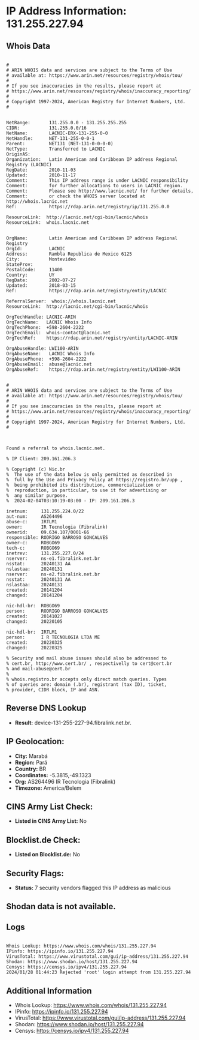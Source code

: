 # IP Address Information: 131.255.227.94

## Whois Data
```

#
# ARIN WHOIS data and services are subject to the Terms of Use
# available at: https://www.arin.net/resources/registry/whois/tou/
#
# If you see inaccuracies in the results, please report at
# https://www.arin.net/resources/registry/whois/inaccuracy_reporting/
#
# Copyright 1997-2024, American Registry for Internet Numbers, Ltd.
#


NetRange:       131.255.0.0 - 131.255.255.255
CIDR:           131.255.0.0/16
NetName:        LACNIC-ERX-131-255-0-0
NetHandle:      NET-131-255-0-0-1
Parent:         NET131 (NET-131-0-0-0-0)
NetType:        Transferred to LACNIC
OriginAS:       
Organization:   Latin American and Caribbean IP address Regional Registry (LACNIC)
RegDate:        2010-11-03
Updated:        2010-11-17
Comment:        This IP address range is under LACNIC responsibility
Comment:        for further allocations to users in LACNIC region.
Comment:        Please see http://www.lacnic.net/ for further details,
Comment:        or check the WHOIS server located at http://whois.lacnic.net
Ref:            https://rdap.arin.net/registry/ip/131.255.0.0

ResourceLink:  http://lacnic.net/cgi-bin/lacnic/whois
ResourceLink:  whois.lacnic.net


OrgName:        Latin American and Caribbean IP address Regional Registry
OrgId:          LACNIC
Address:        Rambla Republica de Mexico 6125
City:           Montevideo
StateProv:      
PostalCode:     11400
Country:        UY
RegDate:        2002-07-27
Updated:        2018-03-15
Ref:            https://rdap.arin.net/registry/entity/LACNIC

ReferralServer:  whois://whois.lacnic.net
ResourceLink:  http://lacnic.net/cgi-bin/lacnic/whois

OrgTechHandle: LACNIC-ARIN
OrgTechName:   LACNIC Whois Info
OrgTechPhone:  +598-2604-2222 
OrgTechEmail:  whois-contact@lacnic.net
OrgTechRef:    https://rdap.arin.net/registry/entity/LACNIC-ARIN

OrgAbuseHandle: LWI100-ARIN
OrgAbuseName:   LACNIC Whois Info
OrgAbusePhone:  +598-2604-2222 
OrgAbuseEmail:  abuse@lacnic.net
OrgAbuseRef:    https://rdap.arin.net/registry/entity/LWI100-ARIN


#
# ARIN WHOIS data and services are subject to the Terms of Use
# available at: https://www.arin.net/resources/registry/whois/tou/
#
# If you see inaccuracies in the results, please report at
# https://www.arin.net/resources/registry/whois/inaccuracy_reporting/
#
# Copyright 1997-2024, American Registry for Internet Numbers, Ltd.
#



Found a referral to whois.lacnic.net.

% IP Client: 209.161.206.3
 
% Copyright (c) Nic.br
%  The use of the data below is only permitted as described in
%  full by the Use and Privacy Policy at https://registro.br/upp ,
%  being prohibited its distribution, commercialization or
%  reproduction, in particular, to use it for advertising or
%  any similar purpose.
%  2024-02-04T03:10:19-03:00 - IP: 209.161.206.3

inetnum:     131.255.224.0/22
aut-num:     AS264496
abuse-c:     IRTLM1
owner:       IR Tecnologia (Fibralink)
ownerid:     09.634.107/0001-66
responsible: RODRIGO BARROSO GONCALVES
owner-c:     ROBGO69
tech-c:      ROBGO69
inetrev:     131.255.227.0/24
nserver:     ns-e1.fibralink.net.br
nsstat:      20240131 AA
nslastaa:    20240131
nserver:     ns-e2.fibralink.net.br
nsstat:      20240131 AA
nslastaa:    20240131
created:     20141204
changed:     20141204

nic-hdl-br:  ROBGO69
person:      RODRIGO BARROSO GONCALVES
created:     20141027
changed:     20220105

nic-hdl-br:  IRTLM1
person:      I R TECNOLOGIA LTDA ME
created:     20220325
changed:     20220325

% Security and mail abuse issues should also be addressed to
% cert.br, http://www.cert.br/ , respectivelly to cert@cert.br
% and mail-abuse@cert.br
%
% whois.registro.br accepts only direct match queries. Types
% of queries are: domain (.br), registrant (tax ID), ticket,
% provider, CIDR block, IP and ASN.

```
## Reverse DNS Lookup
- **Result:** device-131-255-227-94.fibralink.net.br.

## IP Geolocation:
- **City:** Marabá
- **Region:** Pará
- **Country:** BR
- **Coordinates:** -5.3815,-49.1323
- **Org:** AS264496 IR Tecnologia (Fibralink)
- **Timezone:** America/Belem

## CINS Army List Check:
- **Listed in CINS Army List:** 
No

## Blocklist.de Check:
- **Listed on Blocklist.de:** 
No

## Security Flags:
- **Status:** 7 security vendors flagged this IP address as malicious

## Shodan data is not available.

## Logs
```

Whois Lookup: https://www.whois.com/whois/131.255.227.94
IPinfo: https://ipinfo.io/131.255.227.94
VirusTotal: https://www.virustotal.com/gui/ip-address/131.255.227.94
Shodan: https://www.shodan.io/host/131.255.227.94
Censys: https://censys.io/ipv4/131.255.227.94
2024/01/28 01:44:23 Rejected 'root' login attempt from 131.255.227.94

```
## Additional Information
- Whois Lookup: https://www.whois.com/whois/131.255.227.94
- IPinfo: https://ipinfo.io/131.255.227.94
- VirusTotal: https://www.virustotal.com/gui/ip-address/131.255.227.94
- Shodan: https://www.shodan.io/host/131.255.227.94
- Censys: https://censys.io/ipv4/131.255.227.94

